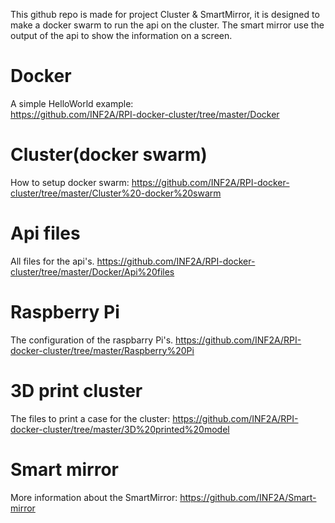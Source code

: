 This github repo is made for project Cluster & SmartMirror, it is designed to make a docker swarm to run the api on the cluster.
The smart mirror use the output of the api to show the information on a screen.

# Docker
A simple HelloWorld example:<br/>
https://github.com/INF2A/RPI-docker-cluster/tree/master/Docker
# Cluster(docker swarm)
How to setup docker swarm:
https://github.com/INF2A/RPI-docker-cluster/tree/master/Cluster%20-docker%20swarm

# Api files
All files for the api's.
https://github.com/INF2A/RPI-docker-cluster/tree/master/Docker/Api%20files

# Raspberry Pi
The configuration of the raspbarry Pi's.
https://github.com/INF2A/RPI-docker-cluster/tree/master/Raspberry%20Pi
# 3D print cluster
The files to print a case for the cluster:
https://github.com/INF2A/RPI-docker-cluster/tree/master/3D%20printed%20model

# Smart mirror
More information about the SmartMirror: https://github.com/INF2A/Smart-mirror
